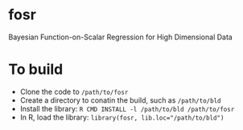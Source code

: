 # fosr
Bayesian Function-on-Scalar Regression for High Dimensional Data

# To build
- Clone the code to `/path/to/fosr`
- Create a directory to conatin the build, such as `/path/to/bld`
- Install the library: `R CMD INSTALL -l /path/to/bld /path/to/fosr`
- In R, load the library: `library(fosr, lib.loc="/path/to/bld")`
